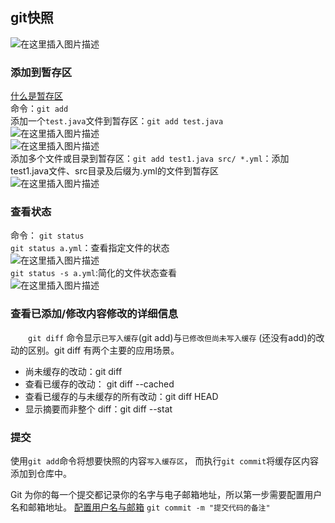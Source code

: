## git快照
![在这里插入图片描述](https://img-blog.csdnimg.cn/20190428113311947.png)  
### 添加到暂存区
[什么是暂存区](https://github.com/study-md/版本管理/git/git工作区、暂存区和版本库.md)  
命令：`git add`  
添加一个`test.java`文件到暂存区：`git add test.java`  
![在这里插入图片描述](https://img-blog.csdnimg.cn/20190428113355892.png)  
![在这里插入图片描述](https://img-blog.csdnimg.cn/20190428113423974.png)  
添加多个文件或目录到暂存区：`git add test1.java src/ *.yml`：添加test1.java文件、src目录及后缀为.yml的文件到暂存区  
![在这里插入图片描述](https://img-blog.csdnimg.cn/20190428113528799.png)  
### 查看状态
命令：
`git status`  
`git status a.yml`：查看指定文件的状态  
![在这里插入图片描述](https://img-blog.csdnimg.cn/20190428113528799.png)  
`git status -s a.yml`:简化的文件状态查看  
![在这里插入图片描述](https://img-blog.csdnimg.cn/20190428113848818.png)  

### 查看已添加/修改内容修改的详细信息
&emsp;&emsp;`git diff` 命令显示`已写入缓存`(git add)与`已修改但尚未写入缓存` (还没有add)的改动的区别。git diff 有两个主要的应用场景。  
- 尚未缓存的改动：git diff  
- 查看已缓存的改动： git diff --cached  
- 查看已缓存的与未缓存的所有改动：git diff HEAD  
- 显示摘要而非整个 diff：git diff --stat  

### 提交
使用`git add`命令将想要快照的内容`写入缓存区`， 而执行`git commit`将缓存区内容添加到仓库中。

Git 为你的每一个提交都记录你的名字与电子邮箱地址，所以第一步需要配置用户名和邮箱地址。
[配置用户名与邮箱](https://github.com/chm0206/study-md/版本管理/git安装.md)
`git commit -m "提交代码的备注"`